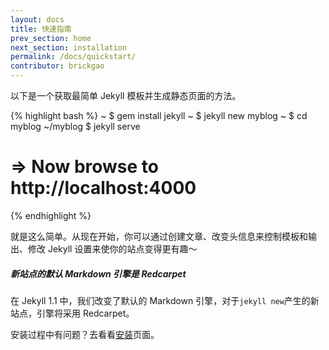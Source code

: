 ```yaml
---
layout: docs
title: 快速指南
prev_section: home
next_section: installation
permalink: /docs/quickstart/
contributor: brickgao
---
```


以下是一个获取最简单 Jekyll 模板并生成静态页面的方法。

{% highlight bash %}
~ $ gem install jekyll
~ $ jekyll new myblog
~ $ cd myblog
~/myblog $ jekyll serve
# => Now browse to http://localhost:4000
{% endhighlight %}

就是这么简单。从现在开始，你可以通过创建文章、改变头信息来控制模板和输出、修改 Jekyll 设置来使你的站点变得更有趣～

<div class="note info">
  <h5>新站点的默认 Markdown 引擎是 Redcarpet</h5>
  <p>在 Jekyll 1.1 中，我们改变了默认的 Markdown 引擎，对于<code>jekyll new</code>产生的新站点，引擎将采用 Redcarpet。</p>
</div>

安装过程中有问题？去看看[安装](/docs/installation/)页面。
